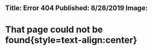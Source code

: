 Title: Error 404
Published: 8/28/2019
Image: 
---
# That page could not be found{style=text-align:center}